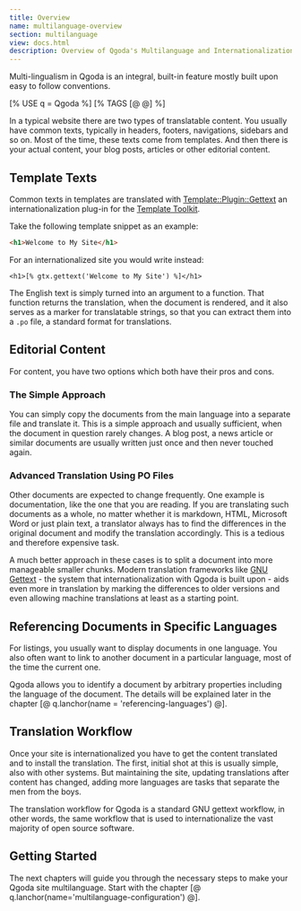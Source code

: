 ```yaml
---
title: Overview
name: multilanguage-overview
section: multilanguage
view: docs.html
description: Overview of Qgoda's Multilanguage and Internationalization (I18N) features
---
```

Multi-lingualism in Qgoda is an integral, built-in feature mostly built upon easy to follow conventions.

<!--qgoda-no-xgettext-->
[% USE q = Qgoda %]
[% TAGS [@ @] %]
<!--/qgoda-no-xgettext-->

In a typical website there are two types of translatable content.  You usually have common texts, typically in headers, footers, navigations, sidebars and so on.  Most of the time, these texts come from templates.  And then there is your actual content, your blog posts, articles or other editorial content.

<qgoda-toc/>

## Template Texts

Common texts in templates are translated with [Template::Plugin::Gettext](https://github.com/gflohr/Template-Plugin-Gettext) an internationalization plug-in for the [Template Toolkit](http://www.template-toolkit.org/).

Take the following template snippet as an example:

<!--qgoda-no-xgettext-->
```html
<h1>Welcome to My Site</h1>
```
<!--/qgoda-no-xgettext-->

For an internationalized site you would write instead:

<!--qgoda-no-xgettext-->
```tt2
<h1>[% gtx.gettext('Welcome to My Site') %]</h1>
```
<!--/qgoda-no-xgettext-->

The English text is simply turned into an argument to a function.  That function returns the translation, when the document is rendered, and it also serves as a marker for translatable strings, so that you can extract them into a `.po` file, a standard format for translations.

## Editorial Content

For content, you have two options which both have their pros and cons.

### The Simple Approach

You can simply copy the documents from the main language into a separate file and translate it. This is a simple approach and usually sufficient, when the document in question rarely changes. A blog post, a news article or similar documents are usually written just once and then never touched again.

### Advanced Translation Using PO Files

Other documents are expected to change frequently. One example is documentation, like the one that you are reading. If you are translating such documents as a whole, no matter whether it is markdown, HTML, Microsoft Word or just plain text, a translator always has to find the differences in the original document and modify the translation accordingly.  This is a tedious and therefore expensive task.

A much better approach in these cases is to split a document into more manageable smaller chunks. Modern translation frameworks like [GNU Gettext](https://www.gnu.org/software/gettext/) - the system that internationalization with Qgoda is built upon - aids even more in translation by marking the differences to older versions and even allowing machine translations at least as a starting point.

## Referencing Documents in Specific Languages

For listings, you usually want to display documents in one language. You also often want to link to another document in a particular language, most of the time the current one.

Qgoda allows you to identify a document by arbitrary properties including the language of the document. The details will be explained later in the chapter [@ q.lanchor(name = 'referencing-languages') @].

## Translation Workflow

Once your site is internationalized you have to get the content translated and to install the translation. The first, initial shot at this is usually simple, also with other systems. But maintaining the site, updating translations after content has changed, adding more languages are tasks that separate the men from the boys.

The translation workflow for Qgoda is a standard GNU gettext workflow, in other words, the same workflow that is used to internationalize the vast majority of open source software.

## Getting Started

The next chapters will guide you through the necessary steps to make your Qgoda site multilanguage. Start with the chapter [@ q.lanchor(name='multilanguage-configuration') @].